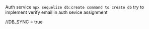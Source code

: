Auth service
 ```npx sequelize db:create command to create db```
 try to implement verify email in auth sevice assignment

 //DB_SYNC = true